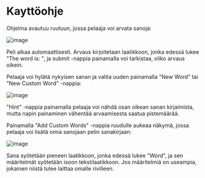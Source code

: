 # Kayttöohje


Ohjelma avautuu ruutuun, jossa pelaaja voi arvata sanoja:

![image](https://user-images.githubusercontent.com/69421132/166458408-9c4f8e9e-3882-4366-95f8-9af4faa62903.png)

Peli alkaa automaattisesti. Arvaus kirjoitetaan laatikkoon, jonka edessä lukee "The word is: ", ja submit -nappia painamalla voi tarkistaa, oliko arvaus oikein.

Pelaaja voi hylätä nykyisen sanan ja valita uuden painamalla "New Word" tai "New Custom Word" -nappia:

![image](https://user-images.githubusercontent.com/69421132/166457659-cf7b9b33-945c-496f-931e-f70d311769ca.png)

"Hint" -nappia painamalla pelaaja voi nähdä osan oikean sanan kirjaimista, mutta napin painaminen vähentää arvaamisesta saatua pistemäärää.

Painamalla "Add Custom Words" -nappia ruudulle aukeaa näkymä, jossa pelaaja voi lisätä omia sanojaan pelin sanakirjaan:

![image](https://user-images.githubusercontent.com/69421132/166458047-c68a4f41-9dcc-4ad0-9041-60918c1896d6.png)

Sana syötetään pieneen laatikkoon, jonka edessä lukee "Word", ja sen määritelmät syötetään isoon tekstilaatikkoon.
Jos määritelmiä on useampia, jokainen niistä tulee laittaa omalle rivilleen.
